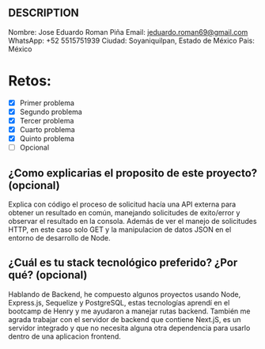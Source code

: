 ## DESCRIPTION

Nombre: Jose Eduardo Roman Piña
Email: jeduardo.roman69@gmail.com
WhatsApp: +52 5515751939
Ciudad: Soyaniquilpan, Estado de México
Pais: México

# Retos:
  - [X] Primer problema
  - [X] Segundo problema
  - [X] Tercer problema
  - [X] Cuarto problema
  - [X] Quinto problema
  - [ ] Opcional

## ¿Como explicarias el proposito de este proyecto? (opcional)

Explica con código el proceso de solicitud hacía una API externa para obtener un resultado en común, manejando solicitudes de exito/error y observar el resultado en la consola. Además de ver el manejo de solicitudes HTTP, en este caso solo GET y la manipulacion de datos JSON en el entorno de desarrollo de Node.


## ¿Cuál es tu stack tecnológico preferido? ¿Por qué? (opcional)

Hablando de Backend, he compuesto algunos proyectos usando Node, Express.js, Sequelize y PostgreSQL, estas tecnologías aprendí en el bootcamp de Henry y me ayudaron a manejar rutas backend. También me agrada trabajar con el servidor de backend que contiene Next.jS, es un servidor integrado y que no necesita alguna otra dependencia para usarlo dentro de una aplicacion frontend.